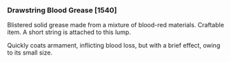 ### Drawstring Blood Grease [1540]

Blistered solid grease made from a mixture of blood-red materials. Craftable item. A short string is attached to this lump.

Quickly coats armament, inflicting blood loss, but with a brief effect, owing to its small size.